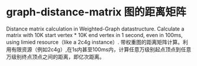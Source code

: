 # graph-distance-matrix 图的距离矩阵
Distance matrix calculation in Weighted-Graph datastructure. Calculate a matrix with 10K start vertex * 10K end vertex in 1 second, even in 100ms, using limied resource（like a 2c4g instance）.
带权重图的距离矩阵计算。利用有限资源（例如2c4g）,在1s内甚至100ms内，计算任意万级别起点顶点到任意万级别终点顶点之间的距离，即亿次距离。
